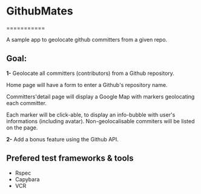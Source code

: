 # GithubMates
===========

A sample app to geolocate github committers from a given repo.

## Goal:

**1-** Geolocate all committers (contributors) from a Github repository.

Home page will have a form to enter a Github's repository name.

Committers'detail page will display a Google Map with markers geolocating each committer.

Each marker will be click-able, to display an info-bubble with user's informations (including avatar). Non-geolocalisable commiters will be listed on the page.

**2-** Add a bonus feature using the Github API.

## Prefered test frameworks & tools

* Rspec
* Capybara
* VCR


